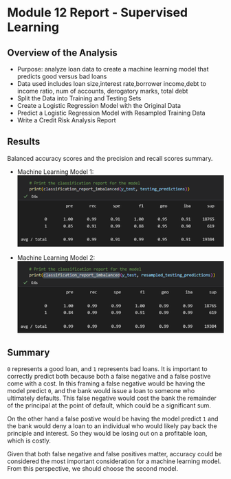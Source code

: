 # Module 12 Report - Supervised Learning

## Overview of the Analysis

* Purpose: analyze loan data to create a machine learning model that predicts good versus bad loans
* Data used includes loan size,interest rate,borrower income,debt to income ratio, num of accounts, derogatory marks, total debt
* Split the Data into Training and Testing Sets
* Create a Logistic Regression Model with the Original Data
* Predict a Logistic Regression Model with Resampled Training Data
* Write a Credit Risk Analysis Report

## Results

Balanced accuracy scores and the precision and recall scores summary.

* Machine Learning Model 1:
![Repo Image](./Resources/classification_report_1.png)


* Machine Learning Model 2:
![Repo Image](./Resources/classification_report_2.png)

## Summary

`0` represents a good loan, and `1` represents bad loans. It is important to correctly predict both because both a false negative and a false postive come with a cost. In this framing a false negative would be having the model predict `0`, and the bank would issue a loan to someone who ultimately defaults. This false negative would cost the bank the remainder of the principal at the point of default, which could be a significant sum.

On the other hand a false postive would be having the model predict `1` and the bank would deny a loan to an individual who would likely pay back the principle and interest. So they would be losing out on a profitable loan, which is costly. 

Given that both false negative and false positives matter, accuracy could be considered the most important consideration for a machine learning model. From this perspective, we should choose the second model.
